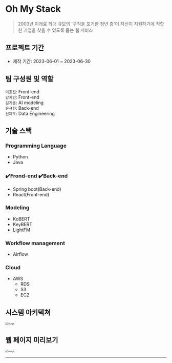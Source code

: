 # Oh My Stack
> 2003년 이래로 최대 규모의 '구직을 포기한 청년 층'이 자신이 지원하기에 적합한 기업을 찾을 수 있도록 돕는 웹 서비스

## 프로젝트 기간
- 제작 기간: 2023-06-01 ~ 2023-06-30

## 팀 구성원 및 역할
`이호진`: Front-end    
`강지인`: Front-end  
`김기훈`: AI modeling   
`윤규헌`: Back-end  
`신제우`: Data Engineering

## 기술 스택
### Programming Language
- Python
- Java

### ✔️Frond-end ✔️Back-end
- Spring boot(Back-end)
- React(Front-end)

### Modeling
- KoBERT
- KeyBERT
- LightFM

### Workflow management
- Airflow

### Cloud
- AWS
  - RDS
  - S3
  - EC2

## 시스템 아키텍쳐

<img src="https://github.com/jewoodev/employment_manager/assets/105477856/1f805301-aacb-4d04-a868-ce2467ec615b" alt="image" style="zoom:50%;" />

## 웹 페이지 미리보기

<img src="https://github.com/jewoodev/employment_manager/assets/105477856/5aa4e99a-4e81-4e5e-b8a0-0bf83172c92f" alt="image" style="zoom:50%;" />

<hr>

